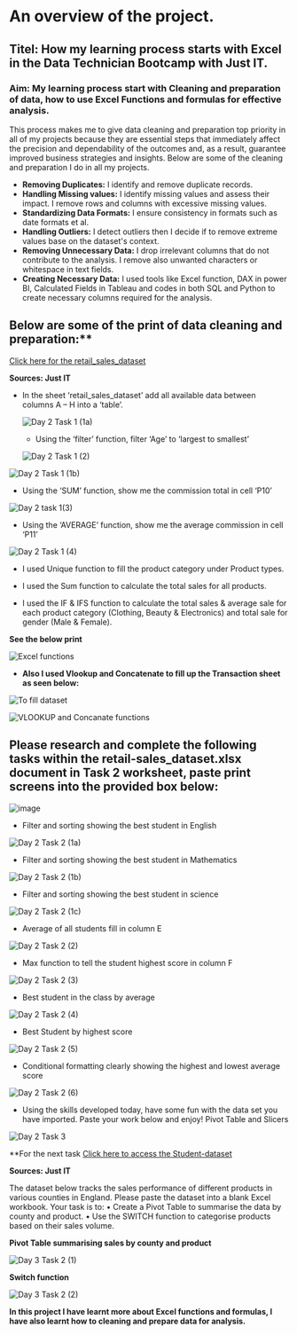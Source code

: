 # An overview of the project.

## Titel: How my learning process starts with Excel in the Data Technician Bootcamp with Just IT.

### Aim: My learning process start with Cleaning and preparation of data, how to use Excel Functions and formulas for effective analysis.


This process makes me to give data cleaning and preparation top priority in all of my projects because they are essential steps that immediately affect the precision and dependability of the outcomes and, as a result, guarantee improved business strategies and insights. Below are some of the cleaning and preparation I do in all my projects.

* **Removing Duplicates:** I identify and remove duplicate records.
* **Handling Missing values:** I identify missing values and assess their impact. I remove rows and columns with excessive missing values.
* **Standardizing Data Formats:** I ensure consistency in formats such as date formats et al.
* **Handling Outliers:** I detect outliers then I decide if to remove extreme values base on the dataset's context.
* **Removing Unnecessary Data:** I drop irrelevant columns that do not contribute to the analysis. I remove also unwanted characters or whitespace in text fields.
* **Creating  Necessary Data:** I used tools like Excel function, DAX in power BI, Calculated Fields in Tableau and codes in both SQL and Python to create necessary columns required for the analysis.

## Below are some of the print of data cleaning and preparation:**

[Click here for the retail_sales_dataset](https://github.com/Chibuike-Ile/How-my-learning-process-starts-with-Excel/blob/main/retail_sales_dataset_Master.xlsx)

**Sources: Just IT**

* In the sheet ‘retail_sales_dataset’ add all available data between columns A – H into a ‘table’.
 
  ![Day 2 Task 1 (1a)](https://github.com/user-attachments/assets/51bb285a-bd7b-41da-af9d-c16e6ddf2387)

  * Using the ‘filter’ function, filter ‘Age’ to ‘largest to smallest’
    
  ![Day 2 Task 1 (2)](https://github.com/user-attachments/assets/b65335e5-954f-4a90-a605-ce04699f0863)

 ![Day 2 Task 1 (1b)](https://github.com/user-attachments/assets/43b043af-fcb3-4e51-8d34-f9d87299eeee)

* Using the ‘SUM’ function, show me the commission total in cell ‘P10’
    
![Day 2 task 1(3)](https://github.com/user-attachments/assets/df9dfdd9-e6db-4b32-985f-31c5e7d814e6)

* Using the ‘AVERAGE’ function, show me the average commission in cell ‘P11’
  
![Day 2 Task 1 (4)](https://github.com/user-attachments/assets/94170b84-197e-4a72-badc-1a8194513a28)

* I used Unique function to fill the product category under Product types.

* I used the Sum function to calculate the total sales for all products.

* I used the IF & IFS function to calculate the total sales & average sale for each product category (Clothing, Beauty & Electronics) and total sale for gender (Male & Female).

**See the below print**

![Excel functions](https://github.com/user-attachments/assets/d8312530-e715-45bc-9fbb-7cc083ed4bb6)

* **Also I used Vlookup and Concatenate to fill up the Transaction sheet as seen below:**
  
![To fill dataset](https://github.com/user-attachments/assets/edc3bbbc-e2a9-41ef-a955-d46f853cc219)

![VLOOKUP and Concanate functions](https://github.com/user-attachments/assets/8614f15c-d2db-4544-aec0-591b7600f7c1)




## Please research and complete the following tasks within the retail-sales_dataset.xlsx document in Task 2 worksheet, paste print screens into the provided box below:

![image](https://github.com/user-attachments/assets/082fab78-1d6a-4480-bd25-cdcb74b0e551)

* Filter and sorting showing the best student in English
  
![Day 2 Task 2 (1a)](https://github.com/user-attachments/assets/eae8ca04-2e73-4e39-9189-b105ad519734)

* Filter and sorting showing the best student in Mathematics
  
![Day 2 Task 2 (1b)](https://github.com/user-attachments/assets/3f86ba32-8223-4616-b758-1f3b9bd562a9)

* Filter and sorting showing the best student in science

![Day 2 Task 2 (1c)](https://github.com/user-attachments/assets/a4cbda2c-028f-4b98-8396-dd469c499a89)

* Average of all students fill in column E
  
![Day 2 Task 2 (2)](https://github.com/user-attachments/assets/7927065c-4299-42eb-93b9-55fb9c9827f4)

* Max function to tell the student highest score in column F
  
![Day 2 Task 2 (3)](https://github.com/user-attachments/assets/d8e6e4fc-a9e2-476e-8e55-01053552ad72)

* Best student in the class by average
  
![Day 2 Task 2 (4)](https://github.com/user-attachments/assets/f1c5d244-207d-480a-ba2e-066b122e9b15)

* Best Student by highest score
  
![Day 2 Task 2 (5)](https://github.com/user-attachments/assets/fdccfad0-b4d1-4b90-84b9-358f4dd09fb6)

* Conditional formatting clearly showing the highest and lowest average score
  
![Day 2 Task 2 (6)](https://github.com/user-attachments/assets/c740e1ab-cf08-4488-b0b8-052df20fad3a)

* Using the skills developed today, have some fun with the data set you have imported. Paste your work below and enjoy! Pivot Table and Slicers

![Day 2 Task 3](https://github.com/user-attachments/assets/d79c214d-1554-458f-9dfd-af6e22870437)

**For the next task [Click here to access the Student-dataset](https://github.com/Chibuike-Ile/How-my-learning-process-starts-with-Excel/blob/main/Student_dataset.xlsx)

**Sources: Just IT**

The dataset below tracks the sales performance of different products in various counties in England. Please paste the dataset into a blank Excel workbook. Your task is to:
•	Create a Pivot Table to summarise the data by county and product.
•	Use the SWITCH function to categorise products based on their sales volume.

**Pivot Table summarising sales by county and product**

![Day 3 Task 2 (1)](https://github.com/user-attachments/assets/311a2e56-8e80-40da-8810-27ab11f6cf53)


**Switch function**

![Day 3 Task 2 (2)](https://github.com/user-attachments/assets/6b5a8c22-a6a5-43b3-84b8-58f4814e60f8)


**In this project I have learnt more about Excel functions and formulas, I have also learnt how to cleaning and prepare data for analysis.**





     
